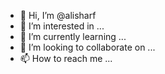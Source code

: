 - 👋 Hi, I’m @alisharf
- 👀 I’m interested in ...
- 🌱 I’m currently learning ...
- 💞️ I’m looking to collaborate on ...
- 📫 How to reach me ...

<!---
alisharf/alisharf is a ✨ special ✨ repository because its `README.md` (this file) appears on your GitHub profile.
You can click the Preview link to take a look at your changes.
--->

